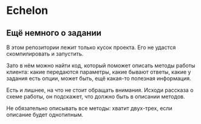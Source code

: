 # Echelon

## Ещё немного о задании
В этом репозитории лежит только кусок проекта. Его не удастся скомпилировать и запустить. 

Зато в нём можно найти код, который поможет описать методы работы клиента: какие передаются параметры, какие бывают ответы, какие у задания есть опции, может быть, ещё какая-то полезная информация.  

Есть и лишнее, на что не стоит обращать внимания. Исходи рассказа о схеме работы, он подскажет, что должно быть в описании методов.  

Не обязательно описывать все методы: хватит двух-трех, если описание будет однотипным.





